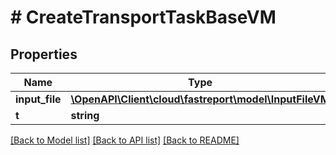 # # CreateTransportTaskBaseVM

## Properties

Name | Type | Description | Notes
------------ | ------------- | ------------- | -------------
**input_file** | [**\OpenAPI\Client\cloud\fastreport\model\InputFileVM**](InputFileVM.md) |  | [optional]
**t** | **string** |  |

[[Back to Model list]](../../README.md#models) [[Back to API list]](../../README.md#endpoints) [[Back to README]](../../README.md)

